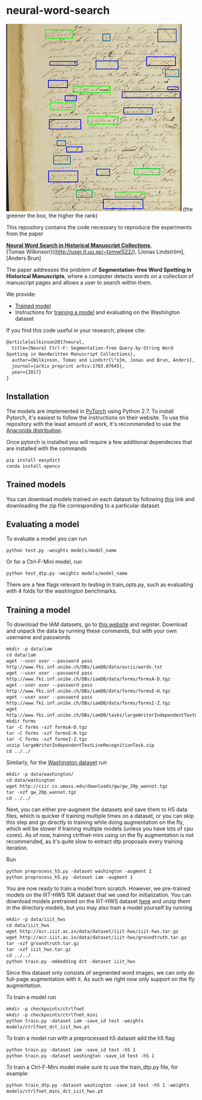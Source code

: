 # neural-word-search

![example](example.png)
(the greener the box, the higher the rank)

This repository contains the code necessary to reproduce the experiments from the paper 

**[Neural Word Search in Historical Manuscript Collections](https://arxiv.org/abs/1703.07645)**,
<br>
[Tomas Wilkinson]((http://user.it.uu.se/~tomwi522/)\,
[Jonas Lindström]\,
[Anders Brun]
<br>

The paper addresses the problem of **Segmentation-free Word Spotting in Historical Manuscripts**, where a computer detects words on a collection of manuscript pages and allows a user to search within them. 

We provide:

- [Trained model](#trained-model)
- Instructions for [training a model](#training-a-model) and evaluating on the Washington dataset

If you find this code useful in your research, please cite:

```
@article{wilkinson2017neural,
  title={Neural Ctrl-F: Segmentation-free Query-by-String Word Spotting in Handwritten Manuscript Collections},
  author={Wilkinson, Tomas and Lindstr{\"o}m, Jonas and Brun, Anders},
  journal={arXiv preprint arXiv:1703.07645},
  year={2017}
}

```

## Installation
The models are implemented in [PyTorch](https://pytorch.org/) using Python 2.7. To install Pytorch, it's easiest to follow the instructions on their website. To use this repository with the least amount of work, it's recommended to use the [Anaconda distribution](https://www.anaconda.com/download/).

Once pytorch is installed you will require a few additional dependecies that are installed with the commands 

```
pip install easydict 
conda install opencv
```

## Trained models
You can download models trained on each dataset by following [this]() link and downloading the zip file corresponding to a particular dataset. 

## Evaluating a model

To evaluate a model you can run
```
python test.py -weights models/model_name 
```

Or for a Ctrl-F-Mini model, run
```
python test_dtp.py -weights models/model_name 
```

There are a few flags relevant to testing in train_opts.py, such as evaluating with 4 folds for the washington benchmarks.

## Training a model

To download the IAM datasets, go to [this website](http://www.fki.inf.unibe.ch/databases/iam-handwriting-database) and register. Download and unpack the data by running these commands, but with your own username and passwords

```
mkdir -p data/iam
cd data/iam
wget --user user --password pass http://www.fki.inf.unibe.ch/DBs/iamDB/data/ascii/words.txt
wget --user user --password pass http://www.fki.inf.unibe.ch/DBs/iamDB/data/forms/formsA-D.tgz
wget --user user --password pass http://www.fki.inf.unibe.ch/DBs/iamDB/data/forms/formsE-H.tgz
wget --user user --password pass http://www.fki.inf.unibe.ch/DBs/iamDB/data/forms/formsI-Z.tgz
wget http://www.fki.inf.unibe.ch/DBs/iamDB/tasks/largeWriterIndependentTextLineRecognitionTask.zip
mkdir forms
tar -C forms -xzf formsA-D.tgz
tar -C forms -xzf formsE-H.tgz
tar -C forms -xzf formsI-Z.tgz
unzip largeWriterIndependentTextLineRecognitionTask.zip
cd ../../
```

Similarly, for the [Washington dataset](http://ciir.cs.umass.edu/downloads/gw/gw_20p_wannot.tgz) run

```
mkdir -p data/washington/
cd data/washington
wget http://ciir.cs.umass.edu/downloads/gw/gw_20p_wannot.tgz
tar -xzf gw_20p_wannot.tgz
cd ../../
```

Next, you can either pre-augment the datasets and save them to H5 data files, which is quicker if training multiple times on a dataset, or you can skip this step and go directly to training while doing augmentation on the fly, which will be slower if training multiple models (unless you have lots of cpu cores). As of now, training ctrlfnet-mini using on the fly augmentation is not recommended, as it's quite slow to extract dtp proposals every training iteration.

Run 

```
python preprocess_h5.py -dataset washington -augment 1
python preprocess_h5.py -dataset iam -augment 1
```

You are now ready to train a model from scratch. However, we pre-trained models on the IIIT-HWS 10K dataset that we used for initialization. You can download models pretrained on the IIIT-HWS dataset [here](https://uppsala.box.com/s/rx5fm0s7m5q5lpk9wgkvirjc17xkjhgs) and unzip them in the directory models, but you may also train a model yourself by running 

```
mkdir -p data/iiit_hws
cd data/iiit_hws
wget http://ocr.iiit.ac.in/data/dataset/iiit-hws/iiit-hws.tar.gz
wget http://ocr.iiit.ac.in/data/dataset/iiit-hws/groundtruth.tar.gz
tar -xzf groundtruth.tar.gz
tar -xzf iiit_hws.tar.gz
cd ../../
python train.py -embedding dct -dataset iiit_hws 
```

Since this dataset only consists of segmented word images, we can only do full-page augmentation with it. As such we right now only support on the fly augmentation.

To train a model run 
```
mkdir -p checkpoints/ctrlfnet
mkdir -p checkpoints/ctrlfnet_mini
python train.py -dataset iam -save_id test -weights models/ctrlfnet_dct_iiit_hws.pt
```

To train a model run with a preprocessed h5 dataset add the h5 flag 
```
python train.py -dataset iam -save_id test -h5 1
python train.py -dataset washington -save_id test -h5 1
```

To train a Ctrl-F-Mini model make sure to use the train_dtp.py  file, for example:
```
python train_dtp.py -dataset washington -save_id test -h5 1 -weights models/ctrlfnet_mini_dct_iiit_hws.pt
```
